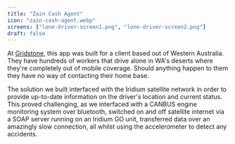 ```yaml
---
title: "Zain Cash Agent"
icon: "zain-cash-agent.webp"
screens: ["lone-driver-screen1.png", "lone-driver-screen2.png"]
draft: false
---
```


At [Gridstone](https://gridstone.com.au), this app was built for a client based out of
Western Australia. They have hundreds of workers that drive alone in WA's deserts
where they're completely out of mobile coverage. Should anything happen to them they
have no way of contacting their home base.

The solution we built interfaced with the Iridium satellite network in order to
provide up-to-date information on the driver's location and current status. This
proved challenging, as we interfaced with a CANBUS engine monitoring system over
bluetooth, switched on and off satellite internet via a SOAP server running on an
Iridium GO unit, transferred data over an amazingly slow connection, all whilst
using the accelerometer to detect any accidents.
